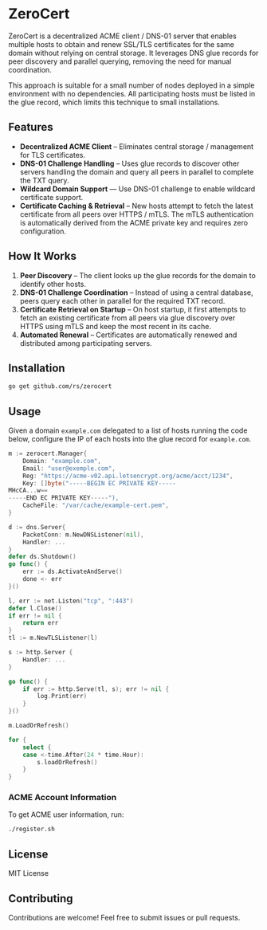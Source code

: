 # ZeroCert

ZeroCert is a decentralized ACME client / DNS-01 server that enables multiple hosts to obtain and renew SSL/TLS certificates for the same domain without relying on central storage. It leverages DNS glue records for peer discovery and parallel querying, removing the need for manual coordination.

This approach is suitable for a small number of nodes deployed in a simple environment with no dependencies. All participating hosts must be listed in the glue record, which limits this technique to small installations.

## Features

- **Decentralized ACME Client** – Eliminates central storage / management for TLS certificates.
- **DNS-01 Challenge Handling** – Uses glue records to discover other servers handling the domain and query all peers in parallel to complete the TXT query.
- **Wildcard Domain Support** — Use DNS-01 challenge to enable wildcard certificate support.
- **Certificate Caching & Retrieval** – New hosts attempt to fetch the latest certificate from all peers over HTTPS / mTLS. The mTLS authentication is automatically derived from the ACME private key and requires zero configuration.

## How It Works

1. **Peer Discovery** – The client looks up the glue records for the domain to identify other hosts.
2. **DNS-01 Challenge Coordination** – Instead of using a central database, peers query each other in parallel for the required TXT record.
3. **Certificate Retrieval on Startup** – On host startup, it first attempts to fetch an existing certificate from all peers via glue discovery over HTTPS using mTLS and keep the most recent in its cache.
4. **Automated Renewal** – Certificates are automatically renewed and distributed among participating servers.

## Installation

```sh
go get github.com/rs/zerocert
```

## Usage

Given a domain `example.com` delegated to a list of hosts running the code below, configure the IP of each hosts into the glue record for `example.com`.

```go
m := zerocert.Manager{
    Domain: "example.com",
    Email: "user@exemple.com",
    Reg: "https://acme-v02.api.letsencrypt.org/acme/acct/1234",
    Key: []byte("-----BEGIN EC PRIVATE KEY-----
MHcCA...w==
-----END EC PRIVATE KEY-----"),
    CacheFile: "/var/cache/example-cert.pem",
}

d := dns.Server{
    PacketConn: m.NewDNSListener(nil),
    Handler: ...
}
defer ds.Shutdown()
go func() {
    err := ds.ActivateAndServe()
    done <- err
}()

l, err := net.Listen("tcp", ":443")
defer l.Close()
if err != nil {
    return err
}
tl := m.NewTLSListener(l)

s := http.Server {
    Handler: ...
}

go func() {
    if err := http.Serve(tl, s); err != nil {
        log.Print(err)
    }
}()

m.LoadOrRefresh()

for {
    select {
    case <-time.After(24 * time.Hour):
        s.loadOrRefresh()
    }
}
```

### ACME Account Information

To get ACME user information, run:

```sh
./register.sh
```

## License

MIT License

## Contributing

Contributions are welcome! Feel free to submit issues or pull requests.
